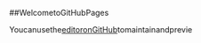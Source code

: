 ##WelcometoGitHubPages

Youcanusethe[editoronGitHub](https://github.com/lextale/cv/edit/master/README.md)tomaintainandprevie
